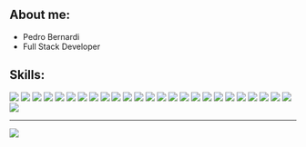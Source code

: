 ## **About me:**

* Pedro Bernardi
* Full Stack Developer

## **Skills:**

<p align="left"><img src="https://img.shields.io/badge/bootstrap-442266?logo=Bootstrap&logoColor=F2F2F2&style=for-the-badge"/>
<img src="https://img.shields.io/badge/shellscript-442266?logo=gnu-bash&logoColor=F2F2F2&style=for-the-badge"/>
<img src="https://img.shields.io/badge/graphql-110320?logo=GraphQL&logoColor=F2F2F2&style=for-the-badge"/>
<img src="https://img.shields.io/badge/lua-442266?logo=Lua&logoColor=F2F2F2&style=for-the-badge"/>
<img src="https://img.shields.io/badge/figma-442266?logo=Figma&logoColor=F2F2F2&style=for-the-badge"/>
<img src="https://img.shields.io/badge/sanity-110320?logo=Sanity&logoColor=F2F2F2&style=for-the-badge"/>
<img src="https://img.shields.io/badge/rust-3FFD6A?logo=Rust&logoColor=F2F2F2&style=for-the-badge"/>
<img src="https://img.shields.io/badge/sqlite-442266?logo=SQLite&logoColor=F2F2F2&style=for-the-badge"/>
<img src="https://img.shields.io/badge/go-3FFD6A?logo=Go&logoColor=F2F2F2&style=for-the-badge"/>
<img src="https://img.shields.io/badge/node.js-3FFD6A?logo=Node.JS&logoColor=F2F2F2&style=for-the-badge"/>
<img src="https://img.shields.io/badge/express.js-110320?logo=express&logoColor=F2F2F2&style=for-the-badge"/>
<img src="https://img.shields.io/badge/angular-3FFD6A?logo=Angular&logoColor=F2F2F2&style=for-the-badge"/>
<img src="https://img.shields.io/badge/docker-110320?logo=Docker&logoColor=F2F2F2&style=for-the-badge"/>
<img src="https://img.shields.io/badge/react-110320?logo=React&logoColor=F2F2F2&style=for-the-badge"/>
<img src="https://img.shields.io/badge/springboot-3FFD6A?logo=SpringBoot&logoColor=F2F2F2&style=for-the-badge"/>
<img src="https://img.shields.io/badge/python-110320?logo=Python&logoColor=F2F2F2&style=for-the-badge"/>
<img src="https://img.shields.io/badge/.net-3FFD6A?logo=.NET&logoColor=F2F2F2&style=for-the-badge"/>
<img src="https://img.shields.io/badge/javascript-442266?logo=JavaScript&logoColor=F2F2F2&style=for-the-badge"/>
<img src="https://img.shields.io/badge/firebase-110320?logo=Firebase&logoColor=F2F2F2&style=for-the-badge"/>
<img src="https://img.shields.io/badge/next.js-3FFD6A?logo=Next.js&logoColor=F2F2F2&style=for-the-badge"/>
<img src="https://img.shields.io/badge/mongodb-110320?logo=MongoDB&logoColor=F2F2F2&style=for-the-badge"/>
<img src="https://img.shields.io/badge/tailwindcss-442266?logo=TailwindCSS&logoColor=F2F2F2&style=for-the-badge"/>
<img src="https://img.shields.io/badge/typescript-110320?logo=TypeScript&logoColor=F2F2F2&style=for-the-badge"/>
<img src="https://img.shields.io/badge/jest-442266?logo=Jest&logoColor=F2F2F2&style=for-the-badge"/>
<img src="https://img.shields.io/badge/c-110320?logo=C&logoColor=F2F2F2&style=for-the-badge"/>
<img src="https://img.shields.io/badge/c%2B%2B-3FFD6A?logo=cplusplus&logoColor=F2F2F2&style=for-the-badge"/></p>

<hr>

<img src="https://github-readme-stats.vercel.app/api/?username=pedrobealves&style=for-the-badge&align=center&title_color=3FFD6A&text_color=F2F2F2&bg_color=110320&border_color=121111&show_icons=true&icon_color=F2F2F2&rank_icon=github"/>
